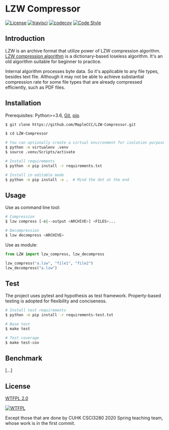 # LZW Compressor

[![License](https://img.shields.io/github/license/MapleCCC/LZW-Compressor?color=00BFFF)](http://www.wtfpl.net/)
[![travisci](https://www.travis-ci.com/MapleCCC/LZW-Compressor.svg?branch=master)](https://travis-ci.com/MapleCCC/LZW-Compressor)
[![codecov](https://codecov.io/gh/MapleCCC/LZW-Compressor/branch/master/graph/badge.svg)](https://codecov.io/gh/MapleCCC/LZW-Compressor)
[![Code Style](https://img.shields.io/badge/code%20style-black-000000.svg)](https://github.com/psf/black)
<!-- [![Build Status](https://img.shields.io/travis/MapleCCC/LZW-Compressor.svg?logo=travis)](https://travis-ci.com/MapleCCC/LZW-Compressor) -->
<!-- [![Test Coverage](https://img.shields.io/codecov/c/github/MapleCCC/LZW-Compressor/master?logo=codecov)](https://codecov.io/gh/MapleCCC/LZW-Compressor) -->

## Introduction

LZW is an archive format that utilize power of LZW compression algorithm. [LZW compression algorithm](https://en.wikipedia.org/wiki/Lempel%E2%80%93Ziv%E2%80%93Welch) is a dictionary-based loseless algorithm. It's an old algorithm suitable for beginner to practice.

Internal algorithm processes byte data. So it's applicable to any file types, besides text file. Although it may not be able to achieve substantial compression rate for some file types that are already compressed efficiently, such as PDF files.

## Installation

Prerequisites: Python>=3.6, [Git](https://git-scm.com/), [pip](https://pip.pypa.io/en/stable/).

```bash
$ git clone https://github.com/MapleCCC/LZW-Compressor.git

$ cd LZW-Compressor

# You can optionally create a virtual environment for isolation purpose
$ python -m virtualenv .venv
$ source .venv/Scripts/activate

# Install requirements
$ python -m pip install -r requirements.txt

# Install in editable mode
$ python -m pip install -e .  # Mind the dot at the end
```

## Usage

Use as command line tool:

```bash
# Compression
$ lzw compress [-o|--output <ARCHIVE>] <FILES>...

# Decompression
$ lzw decompress <ARCHIVE>
```

Use as module:

```python
from LZW import lzw_compress, lzw_decompress

lzw_compress("a.lzw", "file1", "file2")
lzw_decompress("a.lzw")
```

## Test

The project uses pytest and hypothesis as test framework. Property-based testing is adopted for flexibility and conciseness.

```bash
# Install test requirements
$ python -m pip install -r requirements-test.txt

# Base test
$ make test

# Test coverage
$ make test-cov
```

## Benchmark

[...]

## License

[WTFPL 2.0](./LICENSE)

[![WTFPL](http://www.wtfpl.net/wp-content/uploads/2012/12/wtfpl-badge-1.png)](http://www.wtfpl.net/)
<!-- <a href="http://www.wtfpl.net/"><img src="http://www.wtfpl.net/wp-content/uploads/2012/12/wtfpl-badge-4.png" width="80" height="15" alt="WTFPL" /></a> -->

Except those that are done by CUHK CSCI3280 2020 Spring teaching team, whose work is in the first commit.
